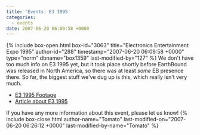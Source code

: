 ```yaml
---
title: 'Events: E3 1995'
categories:
  - events
date: 2007-06-20 06:09:58 +0000
---
```

{% include box-open.html box-id="3063" title="Electronics Entertainment Expo 1995" author-id="288" timestamp="2007-06-20 06:09:58 +0000" type="norm" dbname="box1359" last-modified-by="127" %}
We don't have too much info on E3 1995 yet, but it took place shortly before EarthBound was released in North America, so there was at least <i>some</i> EB presence there. So far, the biggest stuff we've dug up is this, which really isn't very much.

<ul>
 <li><a href="http://video.google.com/videoplay?docid=188607394807815026">E3 1995 Footage</a></li>
 <li><a href="http://www.gamezero.com/team-0/articles/industry/e3_1995/e3final6.html">Article about E3 1995</a></li>
</ul>

If you have any more information about this event, please let us know!
{% include box-close.html author-name="Tomato" last-modified-on="2007-06-20 06:26:12 +0000" last-modified-by-name="Tomato" %}
